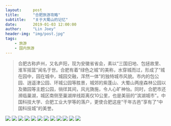 ```yaml
---
layout:     post
title:      "合肥旅游攻略"
subtitle:   "关于大蜀山的记忆"
date:       2019-01-03 12:00:00
author:     "Lin Joey"
header-img: "img/post.jpg"
tags:
    - 旅游
    - 国内旅游
---
```

>合肥古称庐州，又名庐阳，现为安徽省省会，素以“三国旧地、包拯故里、淮军摇篮”闻名于世。合肥有着“绿色之城”的美称，水穿城而过，形成了“城在园中，园在城中，城园交融，浑然一体”的独特城市风貌。市内的包公园、逍遥津公园、环城公园等胜景，城郊的紫蓬山、大蜀山两座森林公园以及徽园等主题公园，徜徉其间，风光旖施，令人心旷神怡。同时，合肥市还濒临巢湖，城区南侧至巢湖岸线距离仅10公里，也是美丽的“滨湖城市"。中国科技大学、合肥工业大学等的落户，更使合肥这座“干年古邑”享有了“中国科技城”的美誉。

![](https://linjoey-image.oss-cn-beijing.aliyuncs.com/我是驴友-合肥旅游攻略_页面_01.jpg)
![](https://linjoey-image.oss-cn-beijing.aliyuncs.com/我是驴友-合肥旅游攻略_页面_02.jpg)
![](https://linjoey-image.oss-cn-beijing.aliyuncs.com/我是驴友-合肥旅游攻略_页面_03.jpg)
![](https://linjoey-image.oss-cn-beijing.aliyuncs.com/我是驴友-合肥旅游攻略_页面_04.jpg)
![](https://linjoey-image.oss-cn-beijing.aliyuncs.com/我是驴友-合肥旅游攻略_页面_05.jpg)
![](https://linjoey-image.oss-cn-beijing.aliyuncs.com/我是驴友-合肥旅游攻略_页面_06.jpg)
![](https://linjoey-image.oss-cn-beijing.aliyuncs.com/我是驴友-合肥旅游攻略_页面_07.jpg)
![](https://linjoey-image.oss-cn-beijing.aliyuncs.com/我是驴友-合肥旅游攻略_页面_08.jpg)
![](https://linjoey-image.oss-cn-beijing.aliyuncs.com/我是驴友-合肥旅游攻略_页面_09.jpg)
![](https://linjoey-image.oss-cn-beijing.aliyuncs.com/我是驴友-合肥旅游攻略_页面_10.jpg)
![](https://linjoey-image.oss-cn-beijing.aliyuncs.com/我是驴友-合肥旅游攻略_页面_11.jpg)
![](https://linjoey-image.oss-cn-beijing.aliyuncs.com/我是驴友-合肥旅游攻略_页面_12.jpg)
